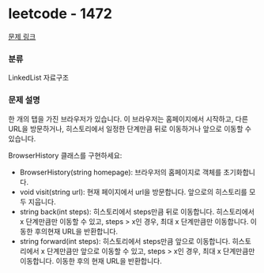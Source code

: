 # leetcode - 1472
[문제 링크](https://leetcode.com/problems/design-browser-history/)

### 분류
LinkedList 자료구조

### 문제 설명
한 개의 탭을 가진 브라우저가 있습니다. 이 브라우저는 홈페이지에서 시작하고, 다른 URL을 방문하거나, 히스토리에서 일정한 단계만큼 뒤로 이동하거나 앞으로 이동할 수 있습니다.

BrowserHistory 클래스를 구현하세요:

- BrowserHistory(string homepage): 브라우저의 홈페이지로 객체를 초기화합니다.
- void visit(string url): 현재 페이지에서 url을 방문합니다. 앞으로의 히스토리를 모두 지웁니다.
- string back(int steps): 히스토리에서 steps만큼 뒤로 이동합니다. 히스토리에서 x 단계만큼만 이동할 수 있고, steps > x인 경우, 최대 x 단계만큼만 이동합니다. 이동한 후의현재 URL을 반환합니다.
- string forward(int steps): 히스토리에서 steps만큼 앞으로 이동합니다. 히스토리에서 x 단계만큼만 앞으로 이동할 수 있고, steps > x인 경우, 최대 x 단계만큼만 이동합니다. 이동한 후의 현재 URL을 반환합니다.
